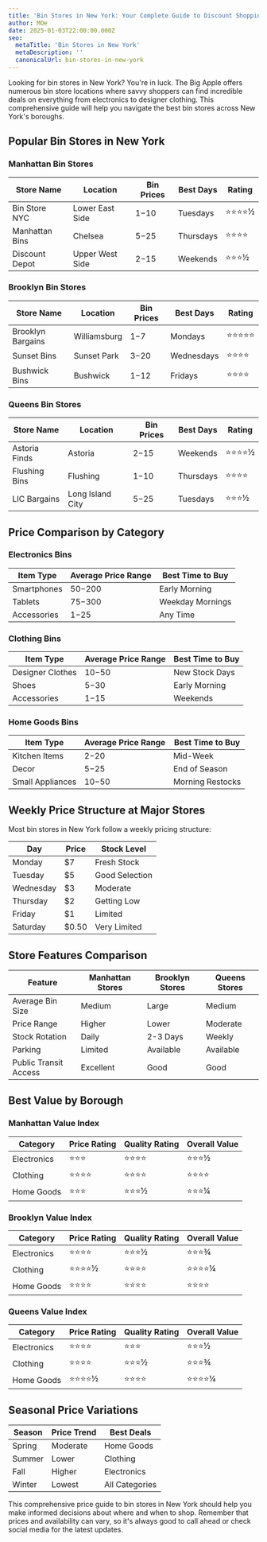 ```yaml
---
title: 'Bin Stores in New York: Your Complete Guide to Discount Shopping (2025)'
author: MOe
date: 2025-01-03T22:00:00.000Z
seo:
  metaTitle: 'Bin Stores in New York'
  metaDescription: ''
  canonicalUrl: bin-stores-in-new-york
---
```


Looking for bin stores in New York? You're in luck. The Big Apple offers numerous bin store locations where savvy shoppers can find incredible deals on everything from electronics to designer clothing. This comprehensive guide will help you navigate the best bin stores across New York's boroughs.

## Popular Bin Stores in New York

### Manhattan Bin Stores

| Store Name     | Location        | Bin Prices | Best Days | Rating |
| -------------- | --------------- | ---------- | --------- | ------ |
| Bin Store NYC  | Lower East Side | $1-$10     | Tuesdays  | ⭐⭐⭐⭐½  |
| Manhattan Bins | Chelsea         | $5-$25     | Thursdays | ⭐⭐⭐⭐   |
| Discount Depot | Upper West Side | $2-$15     | Weekends  | ⭐⭐⭐½   |

### Brooklyn Bin Stores

| Store Name        | Location     | Bin Prices | Best Days  | Rating |
| ----------------- | ------------ | ---------- | ---------- | ------ |
| Brooklyn Bargains | Williamsburg | $1-$7      | Mondays    | ⭐⭐⭐⭐⭐  |
| Sunset Bins       | Sunset Park  | $3-$20     | Wednesdays | ⭐⭐⭐⭐   |
| Bushwick Bins     | Bushwick     | $1-$12     | Fridays    | ⭐⭐⭐⭐   |

### Queens Bin Stores

| Store Name    | Location         | Bin Prices | Best Days | Rating |
| ------------- | ---------------- | ---------- | --------- | ------ |
| Astoria Finds | Astoria          | $2-$15     | Weekends  | ⭐⭐⭐⭐½  |
| Flushing Bins | Flushing         | $1-$10     | Thursdays | ⭐⭐⭐⭐   |
| LIC Bargains  | Long Island City | $5-$25     | Tuesdays  | ⭐⭐⭐½   |

## Price Comparison by Category

### Electronics Bins

| Item Type   | Average Price Range | Best Time to Buy |
| ----------- | ------------------- | ---------------- |
| Smartphones | $50-$200            | Early Morning    |
| Tablets     | $75-$300            | Weekday Mornings |
| Accessories | $1-$25              | Any Time         |

### Clothing Bins

| Item Type        | Average Price Range | Best Time to Buy |
| ---------------- | ------------------- | ---------------- |
| Designer Clothes | $10-$50             | New Stock Days   |
| Shoes            | $5-$30              | Early Morning    |
| Accessories      | $1-$15              | Weekends         |

### Home Goods Bins

| Item Type        | Average Price Range | Best Time to Buy |
| ---------------- | ------------------- | ---------------- |
| Kitchen Items    | $2-$20              | Mid-Week         |
| Decor            | $5-$25              | End of Season    |
| Small Appliances | $10-$50             | Morning Restocks |

## Weekly Price Structure at Major Stores

Most bin stores in New York follow a weekly pricing structure:

| Day       | Price | Stock Level    |
| --------- | ----- | -------------- |
| Monday    | $7    | Fresh Stock    |
| Tuesday   | $5    | Good Selection |
| Wednesday | $3    | Moderate       |
| Thursday  | $2    | Getting Low    |
| Friday    | $1    | Limited        |
| Saturday  | $0.50 | Very Limited   |

## Store Features Comparison

| Feature               | Manhattan Stores | Brooklyn Stores | Queens Stores |
| --------------------- | ---------------- | --------------- | ------------- |
| Average Bin Size      | Medium           | Large           | Medium        |
| Price Range           | Higher           | Lower           | Moderate      |
| Stock Rotation        | Daily            | 2-3 Days        | Weekly        |
| Parking               | Limited          | Available       | Available     |
| Public Transit Access | Excellent        | Good            | Good          |

## Best Value by Borough

### Manhattan Value Index

| Category    | Price Rating | Quality Rating | Overall Value |
| ----------- | ------------ | -------------- | ------------- |
| Electronics | ⭐⭐⭐          | ⭐⭐⭐⭐           | ⭐⭐⭐½          |
| Clothing    | ⭐⭐⭐⭐         | ⭐⭐⭐⭐           | ⭐⭐⭐⭐          |
| Home Goods  | ⭐⭐⭐          | ⭐⭐⭐½           | ⭐⭐⭐¼          |

### Brooklyn Value Index

| Category    | Price Rating | Quality Rating | Overall Value |
| ----------- | ------------ | -------------- | ------------- |
| Electronics | ⭐⭐⭐⭐         | ⭐⭐⭐½           | ⭐⭐⭐¾          |
| Clothing    | ⭐⭐⭐⭐½        | ⭐⭐⭐⭐           | ⭐⭐⭐⭐¼         |
| Home Goods  | ⭐⭐⭐⭐         | ⭐⭐⭐⭐           | ⭐⭐⭐⭐          |

### Queens Value Index

| Category    | Price Rating | Quality Rating | Overall Value |
| ----------- | ------------ | -------------- | ------------- |
| Electronics | ⭐⭐⭐⭐         | ⭐⭐⭐            | ⭐⭐⭐½          |
| Clothing    | ⭐⭐⭐⭐         | ⭐⭐⭐½           | ⭐⭐⭐¾          |
| Home Goods  | ⭐⭐⭐⭐½        | ⭐⭐⭐⭐           | ⭐⭐⭐⭐¼         |

## Seasonal Price Variations

| Season | Price Trend | Best Deals     |
| ------ | ----------- | -------------- |
| Spring | Moderate    | Home Goods     |
| Summer | Lower       | Clothing       |
| Fall   | Higher      | Electronics    |
| Winter | Lowest      | All Categories |

This comprehensive price guide to bin stores in New York should help you make informed decisions about where and when to shop. Remember that prices and availability can vary, so it's always good to call ahead or check social media for the latest updates.
